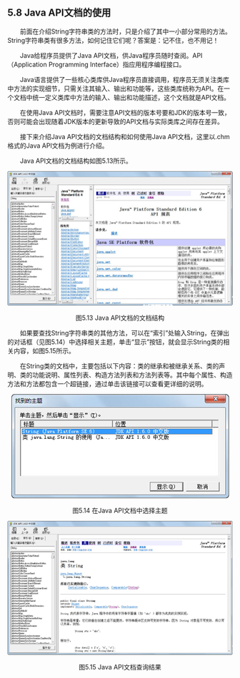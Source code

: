 ## 5.8  Java API文档的使用



&emsp;&emsp;前面在介绍String字符串类的方法时，只是介绍了其中一小部分常用的方法。String字符串类有很多方法，如何记住它们呢？答案是：记不住，也不用记！

&emsp;&emsp;Java给程序员提供了Java API文档，供Java程序员随时查阅。API（Application Programming Interface）指应用程序编程接口。

&emsp;&emsp;Java语言提供了一些核心类库供Java程序员直接调用，程序员无须关注类库中方法的实现细节，只需关注其输入、输出和功能等，这些类库统称为API。在一个文档中统一定义类库中方法的输入、输出和功能描述，这个文档就是API文档。

&emsp;&emsp;在使用Java API文档时，需要注意API文档的版本号要和JDK的版本号一致，否则可能会出现随着JDK版本的更新导致的API文档与实际类库之间存在差异。

&emsp;&emsp;接下来介绍Java API文档的文档结构和如何使用Java API文档，这里以.chm格式的Java API文档为例进行介绍。

&emsp;&emsp;Java API文档的文档结构如图5.13所示。

<p align="center"><img  src="../../img/d5z/tu5.13.png"/></p>
<p align="center"> 图5.13  Java API文档的文档结构 </p>  


&emsp;&emsp;如果要查找String字符串类的其他方法，可以在“索引”处输入String，在弹出的对话框（见图5.14）中选择相关主题，单击“显示”按钮，就会显示String类的相关内容，如图5.15所示。

&emsp;&emsp;在String类的文档中，主要包括以下内容：类的继承和被继承关系、类的声明、类的功能说明、属性列表、构造方法列表和方法列表等。其中每个属性、构造方法和方法都包含一个超链接，通过单击该链接可以查看更详细的说明。

<p align="center"><img  src="../../img/d5z/tu5.14.png"/></p>


<p align="center"> 图5.14  在Java API文档中选择主题</p>  


<p align="center"><img  src="../../img/d5z/tu5.15.png"/></p>
<p align="center"> 图5.15  Java API文档查询结果 </p>  

